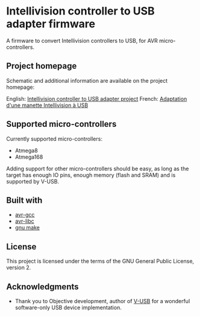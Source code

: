 # Intellivision controller to USB adapter firmware

A firmware to convert Intellivision controllers to USB, for AVR micro-controllers.

## Project homepage

Schematic and additional information are available on the project homepage:

English: [Intellivision controller to USB adapter project](http://www.raphnet.net/electronique/intellivusb/index_en.php)
French: [Adaptation d'une manette Intellivision à USB](http://www.raphnet.net/electronique/intellivusb/index.php)

## Supported micro-controllers

Currently supported micro-controllers:

* Atmega8
* Atmega168

Adding support for other micro-controllers should be easy, as long as the target has enough
IO pins, enough memory (flash and SRAM) and is supported by V-USB.

## Built with

* [avr-gcc](https://gcc.gnu.org/wiki/avr-gcc)
* [avr-libc](http://www.nongnu.org/avr-libc/)
* [gnu make](https://www.gnu.org/software/make/manual/make.html)

## License

This project is licensed under the terms of the GNU General Public License, version 2.

## Acknowledgments

* Thank you to Objective development, author of [V-USB](https://www.obdev.at/products/vusb/index.html) for a wonderful software-only USB device implementation.
